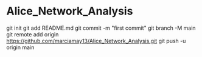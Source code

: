 # Alice_Network_Analysis
git init
git add README.md
git commit -m "first commit"
git branch -M main
git remote add origin https://github.com/marciamay13/Alice_Network_Analysis.git
git push -u origin main
